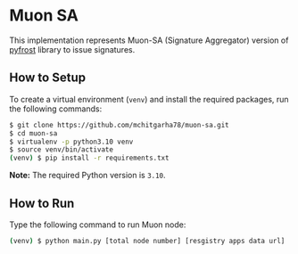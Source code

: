 # Muon SA

This implementation represents Muon-SA (Signature Aggregator) version of [pyfrost](https://github.com/SAYaghoubnejad/pyfrost) library to issue signatures.

## How to Setup

To create a virtual environment (`venv`) and install the required packages, run the following commands:

```bash
$ git clone https://github.com/mchitgarha78/muon-sa.git 
$ cd muon-sa
$ virtualenv -p python3.10 venv
$ source venv/bin/activate
(venv) $ pip install -r requirements.txt
```

**Note:** The required Python version is `3.10`.


## How to Run

Type the following command to run Muon node:

```bash
(venv) $ python main.py [total node number] [resgistry apps data url]
```



